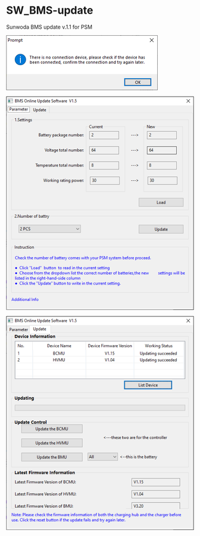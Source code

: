 # SW_BMS-update

Sunwoda BMS update v.1.1 for PSM

![SM snapshot](/pic/SU_BMS-note1.png)

![SM snapshot](/pic/SU_BMS-P1.png)

![SM snapshot](/pic/SU_BMS-P2.png)
